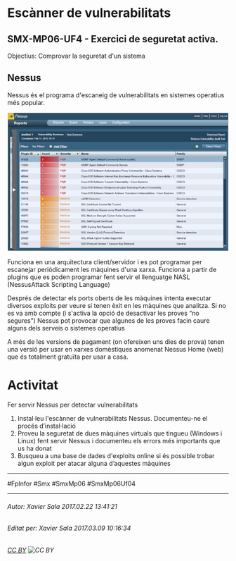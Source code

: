 # Escànner de vulnerabilitats
## SMX-MP06-UF4 - Exercici de seguretat activa.
Objectius: Comprovar la seguretat d'un sistema

Nessus
---------------
Nessus és el programa d'escaneig de vulnerabilitats en sistemes operatius més popular.

![Nessus](https://github.com/utrescu/utrescu.github.io/blob/master/images/nessus.png?raw=true)

Funciona en una arquitectura client/servidor i es pot programar per escanejar periòdicament les màquines d'una xarxa. Funciona a partir de plugins que es poden programar fent servir el llenguatge NASL (NessusAttack Scripting Language)

Després de detectar els ports oberts de les màquines intenta executar diversos exploits per veure si tenen èxit en les màquines que analitza. Si no es va amb compte (i s'activa la opció de desactivar les proves “no segures”) Nessus pot provocar que algunes de les proves facin caure alguns dels serveis o sistemes operatius

A més de les versions de pagament (on ofereixen uns dies de prova) tenen una versió per usar en xarxes domèstiques anomenat Nessus Home (web) que és totalment gratuïta per usar a casa. 


Activitat
======================

Fer servir Nessus per detectar vulnerabilitats

1. Instal·leu l'escànner de vulnerabilitats Nessus. Documenteu-ne el procés d’instal·lació
2. Proveu la seguretat de dues màquines virtuals que tingueu (Windows i Linux) fent servir Nessus i documenteu els errors més importants que us ha donat
3. Busqueu a una base de dades d'exploits online si és possible trobar algun exploit per atacar alguna d’aquestes màquines

---

#FpInfor #Smx #SmxMp06 #SmxMp06Uf04

---

###### Autor: Xavier Sala 2017.02.22 13:41:21
###### Editat per: Xavier Sala 2017.03.09 10:16:34
###### [CC BY](https://creativecommons.org/licenses/by/4.0/) ![CC BY](https://licensebuttons.net/l/by/3.0/80x15.png)
